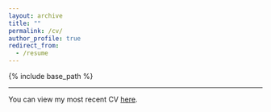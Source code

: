 ```yaml
---
layout: archive
title: ""
permalink: /cv/
author_profile: true
redirect_from:
  - /resume
---
```


{% include base_path %}

------

You can view my most recent CV [here](https://elliottfinn.github.io/files/ecf_cv_8_28_23.pdf).